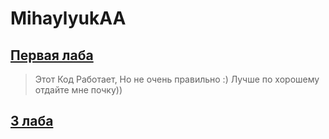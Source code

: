 # MihaylyukAA
## [Первая лаба](https://github.com/HCINSU803CA1/MihaylyukAA/tree/master/Pol)
> Этот Код Работает, Но не очень правильно :)
> Лучше по хорошему отдайте мне почку))

## [3 лаба](https://github.com/HCINSU803CA1/MihaylyukAA/tree/master/SampleMVVM)
